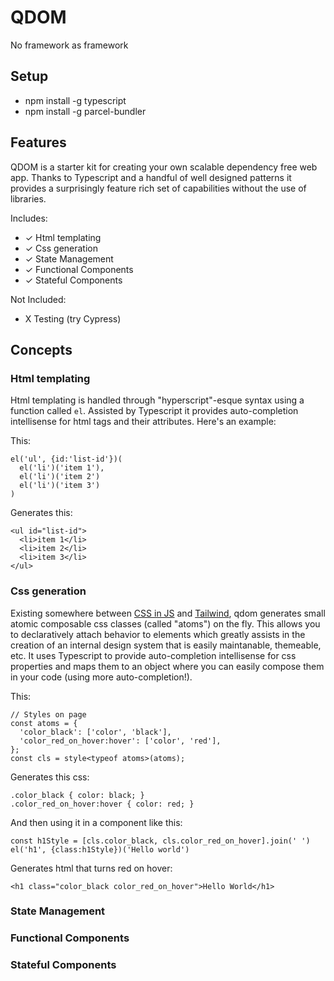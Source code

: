 # QDOM

No framework as framework

## Setup

- npm install -g typescript
- npm install -g parcel-bundler

## Features

QDOM is a starter kit for creating your own scalable dependency free web app. Thanks to Typescript and a handful of well designed patterns it provides a surprisingly feature rich set of capabilities without the use of libraries.

Includes:

- ✓ Html templating
- ✓ Css generation
- ✓ State Management
- ✓ Functional Components
- ✓ Stateful Components

Not Included:

- X Testing (try Cypress)

## Concepts

### Html templating

Html templating is handled through "hyperscript"-esque syntax using a function called `el`. Assisted by Typescript it provides auto-completion intellisense for html tags and their attributes. Here's an example:

This:

```
el('ul', {id:'list-id'})(
  el('li')('item 1'),
  el('li')('item 2')
  el('li')('item 3')
)
```

Generates this:

```
<ul id="list-id">
  <li>item 1</li>
  <li>item 2</li>
  <li>item 3</li>
</ul>
```

### Css generation

Existing somewhere between [CSS in JS](https://cssinjs.org) and [Tailwind](http://tailwindcss.com), qdom generates small atomic composable css classes (called "atoms") on the fly. This allows you to declaratively attach behavior to elements which greatly assists in the creation of an internal design system that is easily maintanable, themeable, etc. It uses Typescript to provide auto-completion intellisense for css properties and maps them to an object where you can easily compose them in your code (using more auto-completion!).

This:

```
// Styles on page
const atoms = {
  'color_black': ['color', 'black'],
  'color_red_on_hover:hover': ['color', 'red'],
};
const cls = style<typeof atoms>(atoms);
```

Generates this css:

```
.color_black { color: black; }
.color_red_on_hover:hover { color: red; }
```

And then using it in a component like this:

```
const h1Style = [cls.color_black, cls.color_red_on_hover].join(' ')
el('h1', {class:h1Style})('Hello world')
```

Generates html that turns red on hover:

```
<h1 class="color_black color_red_on_hover">Hello World</h1>
```

### State Management

### Functional Components

### Stateful Components

```

```
